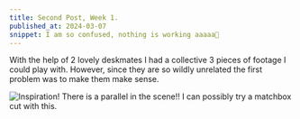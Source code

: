 ```yaml
---
title: Second Post, Week 1. 
published_at: 2024-03-07
snippet: I am so confused, nothing is working aaaaa🥲
---
```

With the help of 2 lovely deskmates I had a collective 3 pieces of footage I could play with. However, since they are so wildly unrelated the first problem was to make them make sense.

![Inspiration!](/w01s2/w01s2_s1.png)
There is a parallel in the scene!! I can possibly try a matchbox cut with this.